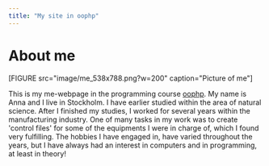```yaml
---
title: "My site in oophp"
---
```


<div markdown=1>

About me
=========================

[FIGURE src="image/me_538x788.png?w=200" caption="Picture of me"]

This is my me-webpage in the programming course [oophp](https://dbwebb.se/oophp). My name is Anna and I live in Stockholm. I have earlier studied within the area of natural science. After I finished my studies, I worked for several years within the manufacturing industry. One of many tasks in my work was to create 'control files' for some of the equipments I were in charge of, which I found very fulfilling. The hobbies I have engaged in, have varied throughout the years, but I have always had an interest in computers and in programming, at least in theory! 

</div>
